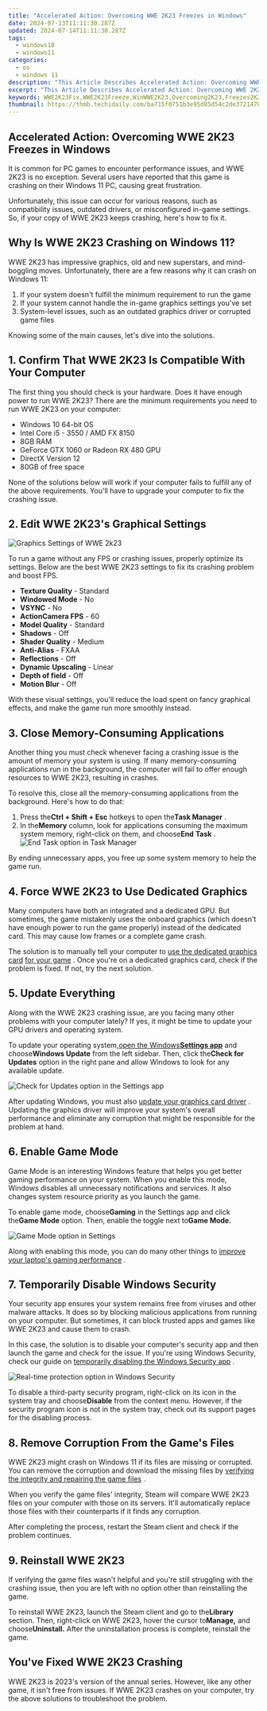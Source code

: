 ```yaml
---
title: "Accelerated Action: Overcoming WWE 2K23 Freezes in Windows"
date: 2024-07-13T11:11:30.287Z
updated: 2024-07-14T11:11:30.287Z
tags:
  - windows10
  - windows11
categories:
  - os
  - windows 11
description: "This Article Describes Accelerated Action: Overcoming WWE 2K23 Freezes in Windows"
excerpt: "This Article Describes Accelerated Action: Overcoming WWE 2K23 Freezes in Windows"
keywords: WWE2K23Fix,WWE2K23Freeze,WinWWE2K23,Overcoming2K23,Freezes2K23Win,AccelerateWWE2K23,Stop2K23Freezes
thumbnail: https://thmb.techidaily.com/ba715f0751b3e95d85d54c2de37214787de2fc86eeb6be2647ab887e34352c43.jpg
---
```


## Accelerated Action: Overcoming WWE 2K23 Freezes in Windows

 It is common for PC games to encounter performance issues, and WWE 2K23 is no exception. Several users have reported that this game is crashing on their Windows 11 PC, causing great frustration.

 Unfortunately, this issue can occur for various reasons, such as compatibility issues, outdated drivers, or misconfigured in-game settings. So, if your copy of WWE 2K23 keeps crashing, here's how to fix it.

## Why Is WWE 2K23 Crashing on Windows 11?

 WWE 2K23 has impressive graphics, old and new superstars, and mind-boggling moves. Unfortunately, there are a few reasons why it can crash on Windows 11:

1. If your system doesn't fulfill the minimum requirement to run the game
2. If your system cannot handle the in-game graphics settings you've set
3. System-level issues, such as an outdated graphics driver or corrupted game files

Knowing some of the main causes, let's dive into the solutions.

## 1\. Confirm That WWE 2K23 Is Compatible With Your Computer

 The first thing you should check is your hardware. Does it have enough power to run WWE 2K23? There are the minimum requirements you need to run WWE 2K23 on your computer:

* Windows 10 64-bit OS
* Intel Core i5 - 3550 / AMD FX 8150
* 8GB RAM
* GeForce GTX 1060 or Radeon RX 480 GPU
* DirectX Version 12
* 80GB of free space

 None of the solutions below will work if your computer fails to fulfill any of the above requirements. You'll have to upgrade your computer to fix the crashing issue.

## 2\. Edit WWE 2K23's Graphical Settings

![Graphics Settings of WWE 2k23](https://static1.makeuseofimages.com/wordpress/wp-content/uploads/2023/04/graphics-settings.jpg)

 To run a game without any FPS or crashing issues, properly optimize its settings. Below are the best WWE 2K23 settings to fix its crashing problem and boost FPS.

* **Texture Quality** \- Standard
* **Windowed Mode** \- No
* **VSYNC** \- No
* **ActionCamera FPS** \- 60
* **Model Quality** \- Standard
* **Shadows** \- Off
* **Shader Quality** \- Medium
* **Anti-Alias** \- FXAA
* **Reflections** \- Off
* **Dynamic** **Upscaling** \- Linear
* **Depth of field** \- Off
* **Motion Blur** \- Off

 With these visual settings, you'll reduce the load spent on fancy graphical effects, and make the game run more smoothly instead.

## 3\. Close Memory-Consuming Applications

 Another thing you must check whenever facing a crashing issue is the amount of memory your system is using. If many memory-consuming applications run in the background, the computer will fail to offer enough resources to WWE 2K23, resulting in crashes.

 To resolve this, close all the memory-consuming applications from the background. Here's how to do that:

1. Press the**Ctrl + Shift + Esc** hotkeys to open the**Task Manager** .
2. In the**Memory** column, look for applications consuming the maximum system memory, right-click on them, and choose**End** **Task** .  
![End Task option in Task Manager](https://static1.makeuseofimages.com/wordpress/wp-content/uploads/2023/04/end-task.jpg)

 By ending unnecessary apps, you free up some system memory to help the game run.

## 4\. Force WWE 2K23 to Use Dedicated Graphics

 Many computers have both an integrated and a dedicated GPU. But sometimes, the game mistakenly uses the onboard graphics (which doesn't have enough power to run the game properly) instead of the dedicated card. This may cause low frames or a complete game crash.

 The solution is to manually tell your computer to [use the dedicated graphics card](https://www.makeuseof.com/how-to-set-default-gpu/) [for your game](http://www.makeuseof.com/how-to-set-default-gpu/) . Once you're on a dedicated graphics card, check if the problem is fixed. If not, try the next solution.

## 5\. Update Everything

 Along with the WWE 2K23 crashing issue, are you facing many other problems with your computer lately? If yes, it might be time to update your GPU drivers and operating system.

 To update your operating system,[open the Windows**Settings app**](https://www.makeuseof.com/windows-ways-to-open-system-settings/) and choose**Windows Update** from the left sidebar. Then, click the**Check for Updates** option in the right pane and allow Windows to look for any available update.

![Check for Updates option in the Settings app](https://static1.makeuseofimages.com/wordpress/wp-content/uploads/2023/03/check-for-updates-option.jpg)

 After updating Windows, you must also [update your graphics card driver](https://www.makeuseof.com/update-graphics-drivers-in-windows-10/) . Updating the graphics driver will improve your system's overall performance and eliminate any corruption that might be responsible for the problem at hand.

## 6\. Enable Game Mode

 Game Mode is an interesting Windows feature that helps you get better gaming performance on your system. When you enable this mode, Windows disables all unnecessary notifications and services. It also changes system resource priority as you launch the game.

 To enable game mode, choose**Gaming** in the Settings app and click the**Game Mode** option. Then, enable the toggle next to**Game Mode.**

![Game Mode option in Settings](https://static1.makeuseofimages.com/wordpress/wp-content/uploads/2023/04/game-mode.jpg)

 Along with enabling this mode, you can do many other things to [improve your laptop's gaming performance](https://www.makeuseof.com/tag/5-ways-improve-laptop-gaming-performance/) .

## 7\. Temporarily Disable Windows Security

 Your security app ensures your system remains free from viruses and other malware attacks. It does so by blocking malicious applications from running on your computer. But sometimes, it can block trusted apps and games like WWE 2K23 and cause them to crash.

 In this case, the solution is to disable your computer's security app and then launch the game and check for the issue. If you're using Windows Security, check our guide on [temporarily disabling the Windows Security app](https://www.makeuseof.com/temporarily-disable-windows-security-windows-11/) .

![Real-time protection option in Windows Security](https://static1.makeuseofimages.com/wordpress/wp-content/uploads/2023/04/real-time-protection.jpg)

 To disable a third-party security program, right-click on its icon in the system tray and choose**Disable** from the context menu. However, if the security program icon is not in the system tray, check out its support pages for the disabling process.

## 8\. Remove Corruption From the Game's Files

 WWE 2K23 might crash on Windows 11 if its files are missing or corrupted. You can remove the corruption and download the missing files by [verifying the integrity and repairing the game files](https://www.makeuseof.com/how-to-verify-game-file-integrity-different-launchers/) .

 When you verify the game files' integrity, Steam will compare WWE 2K23 files on your computer with those on its servers. It'll automatically replace those files with their counterparts if it finds any corruption.

 After completing the process, restart the Steam client and check if the problem continues.

## 9\. Reinstall WWE 2K23

 If verifying the game files wasn't helpful and you're still struggling with the crashing issue, then you are left with no option other than reinstalling the game.

 To reinstall WWE 2K23, launch the Steam client and go to the**Library** section. Then, right-click on WWE 2K23, hover the cursor to**Manage,** and choose**Uninstall.** After the uninstallation process is complete, reinstall the game.

## You've Fixed WWE 2K23 Crashing

 WWE 2K23 is 2023's version of the annual series. However, like any other game, it isn't free from issues. If WWE 2K23 crashes on your computer, try the above solutions to troubleshoot the problem.


<ins class="adsbygoogle"
     style="display:block"
     data-ad-format="autorelaxed"
     data-ad-client="ca-pub-7571918770474297"
     data-ad-slot="1223367746"></ins>



<ins class="adsbygoogle"
     style="display:block"
     data-ad-client="ca-pub-7571918770474297"
     data-ad-slot="8358498916"
     data-ad-format="auto"
     data-full-width-responsive="true"></ins>




